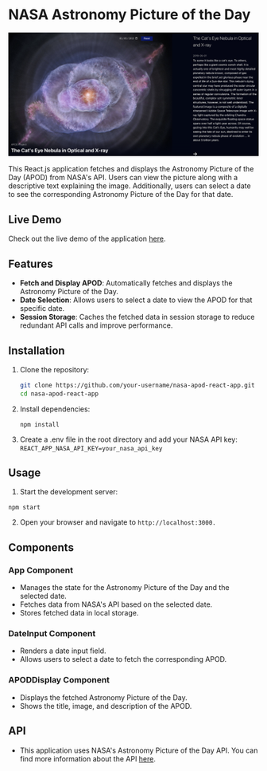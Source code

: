 # NASA Astronomy Picture of the Day

![Sample-APOD](./public/Sample.png)

This React.js application fetches and displays the Astronomy Picture of the Day (APOD) from NASA's API. Users can view the picture along with a descriptive text explaining the image. Additionally, users can select a date to see the corresponding Astronomy Picture of the Day for that date.

## Live Demo

Check out the live demo of the application [here](https://nasa-apod-viewer.netlify.app/).

## Features

- **Fetch and Display APOD**: Automatically fetches and displays the Astronomy Picture of the Day.
- **Date Selection**: Allows users to select a date to view the APOD for that specific date.
- **Session Storage**: Caches the fetched data in session storage to reduce redundant API calls and improve performance.

## Installation

1. Clone the repository:

   ```bash
   git clone https://github.com/your-username/nasa-apod-react-app.git
   cd nasa-apod-react-app
   ```

2. Install dependencies:

   ```node
   npm install

   ```

3. Create a .env file in the root directory and add your NASA API key:
   `REACT_APP_NASA_API_KEY=your_nasa_api_key`

## Usage

1. Start the development server:

```node
npm start

```

2. Open your browser and navigate to
   `http://localhost:3000.`

## Components

### App Component

- Manages the state for the Astronomy Picture of the Day and the selected date.
- Fetches data from NASA's API based on the selected date.
- Stores fetched data in local storage.

### DateInput Component

- Renders a date input field.
- Allows users to select a date to fetch the corresponding APOD.

### APODDisplay Component

- Displays the fetched Astronomy Picture of the Day.
- Shows the title, image, and description of the APOD.

## API

- This application uses NASA's Astronomy Picture of the Day API. You can find more information about the API [here](https://api.nasa.gov/).
